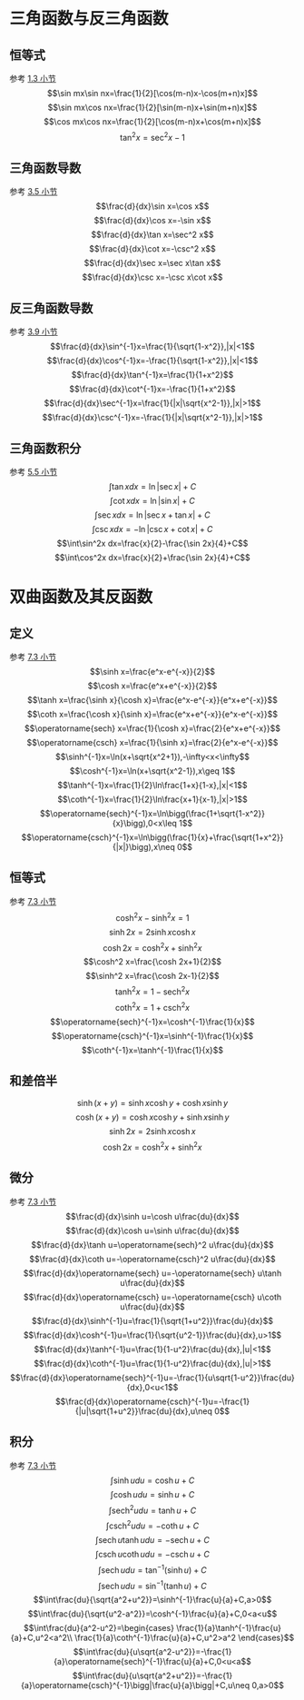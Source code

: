 # 三角函数与反三角函数

## 恒等式
参考 [1.3 小节](/010-Calculus/010-Functions/030-Trigonometric-Functions.md)
$$\sin mx\sin nx=\frac{1}{2}[\cos(m-n)x-\cos(m+n)x]$$
$$\sin mx\cos nx=\frac{1}{2}[\sin(m-n)x+\sin(m+n)x]$$
$$\cos mx\cos nx=\frac{1}{2}[\cos(m-n)x+\cos(m+n)x]$$
$$\tan^2 x=\sec^2 x-1$$

## 三角函数导数
参考 [3.5 小节](/010-Calculus/030-Derivatives/050-Derivatives-of-Trigonometric-Functions.md)
$$\frac{d}{dx}\sin x=\cos x$$
$$\frac{d}{dx}\cos x=-\sin x$$
$$\frac{d}{dx}\tan x=\sec^2 x$$
$$\frac{d}{dx}\cot x=-\csc^2 x$$
$$\frac{d}{dx}\sec x=\sec x\tan x$$
$$\frac{d}{dx}\csc x=-\csc x\cot x$$

## 反三角函数导数
参考 [3.9 小节](/010-Calculus/030-Derivatives/090-Inverse-Trigonometric-Functions.md)
$$\frac{d}{dx}\sin^{-1}x=\frac{1}{\sqrt{1-x^2}},|x|<1$$
$$\frac{d}{dx}\cos^{-1}x=-\frac{1}{\sqrt{1-x^2}},|x|<1$$
$$\frac{d}{dx}\tan^{-1}x=\frac{1}{1+x^2}$$
$$\frac{d}{dx}\cot^{-1}x=-\frac{1}{1+x^2}$$
$$\frac{d}{dx}\sec^{-1}x=\frac{1}{|x|\sqrt{x^2-1}},|x|>1$$
$$\frac{d}{dx}\csc^{-1}x=-\frac{1}{|x|\sqrt{x^2-1}},|x|>1$$

## 三角函数积分
参考 [5.5 小节](/010-Calculus/050-Integrals/050-Indefinite-Integrals-and-the-Substitution-Method.md)
$$\int\tan xdx=\ln|\sec x|+C$$
$$\int\cot xdx=\ln|\sin x|+C$$
$$\int\sec xdx=\ln|\sec x+\tan x|+C$$
$$\int\csc xdx=-\ln|\csc x+\cot x|+C$$
$$\int\sin^2x dx=\frac{x}{2}-\frac{\sin 2x}{4}+C$$
$$\int\cos^2x dx=\frac{x}{2}+\frac{\sin 2x}{4}+C$$

# 双曲函数及其反函数

## 定义
参考 [7.3 小节](/010-Calculus/070-Integrals-and-Transcendental-Functions/030-Hyperbolic-Functions.md)
$$\sinh x=\frac{e^x-e^{-x}}{2}$$
$$\cosh x=\frac{e^x+e^{-x}}{2}$$
$$\tanh x=\frac{\sinh x}{\cosh x}=\frac{e^x-e^{-x}}{e^x+e^{-x}}$$
$$\coth x=\frac{\cosh x}{\sinh x}=\frac{e^x+e^{-x}}{e^x-e^{-x}}$$
$$\operatorname{sech} x=\frac{1}{\cosh x}=\frac{2}{e^x+e^{-x}}$$
$$\operatorname{csch} x=\frac{1}{\sinh x}=\frac{2}{e^x-e^{-x}}$$
$$\sinh^{-1}x=\ln(x+\sqrt{x^2+1}),-\infty<x<\infty$$
$$\cosh^{-1}x=\ln(x+\sqrt{x^2-1}),x\geq 1$$
$$\tanh^{-1}x=\frac{1}{2}\ln\frac{1+x}{1-x},|x|<1$$
$$\coth^{-1}x=\frac{1}{2}\ln\frac{x+1}{x-1},|x|>1$$
$$\operatorname{sech}^{-1}x=\ln\bigg(\frac{1+\sqrt{1-x^2}}{x}\bigg),0<x\leq 1$$
$$\operatorname{csch}^{-1}x=\ln\bigg(\frac{1}{x}+\frac{\sqrt{1+x^2}}{|x|}\bigg),x\neq 0$$

## 恒等式
参考 [7.3 小节](/010-Calculus/070-Integrals-and-Transcendental-Functions/030-Hyperbolic-Functions.md)
$$\cosh^2 x-\sinh^2 x=1$$
$$\sinh 2x=2\sinh x\cosh x$$
$$\cosh 2x=\cosh^2 x+\sinh^2 x$$
$$\cosh^2 x=\frac{\cosh 2x+1}{2}$$
$$\sinh^2 x=\frac{\cosh 2x-1}{2}$$
$$\tanh^2 x=1-\operatorname{sech}^2 x$$
$$\coth^2 x=1+\operatorname{csch}^2 x$$
$$\operatorname{sech}^{-1}x=\cosh^{-1}\frac{1}{x}$$
$$\operatorname{csch}^{-1}x=\sinh^{-1}\frac{1}{x}$$
$$\coth^{-1}x=\tanh^{-1}\frac{1}{x}$$

## 和差倍半
$$\sinh(x+y)=\sinh x\cosh y+\cosh x\sinh y$$
$$\cosh(x+y)=\cosh x\cosh y+\sinh x\sinh y$$
$$\sinh 2x=2\sinh x\cosh x$$
$$\cosh 2x=\cosh^2x+\sinh^2x$$

## 微分
参考 [7.3 小节](/010-Calculus/070-Integrals-and-Transcendental-Functions/030-Hyperbolic-Functions.md)
$$\frac{d}{dx}\sinh u=\cosh u\frac{du}{dx}$$
$$\frac{d}{dx}\cosh u=\sinh u\frac{du}{dx}$$
$$\frac{d}{dx}\tanh u=\operatorname{sech}^2 u\frac{du}{dx}$$
$$\frac{d}{dx}\coth u=-\operatorname{csch}^2 u\frac{du}{dx}$$
$$\frac{d}{dx}\operatorname{sech} u=-\operatorname{sech} u\tanh u\frac{du}{dx}$$
$$\frac{d}{dx}\operatorname{csch} u=-\operatorname{csch} u\coth u\frac{du}{dx}$$
$$\frac{d}{dx}\sinh^{-1}u=\frac{1}{\sqrt{1+u^2}}\frac{du}{dx}$$
$$\frac{d}{dx}\cosh^{-1}u=\frac{1}{\sqrt{u^2-1}}\frac{du}{dx},u>1$$
$$\frac{d}{dx}\tanh^{-1}u=\frac{1}{1-u^2}\frac{du}{dx},|u|<1$$
$$\frac{d}{dx}\coth^{-1}u=\frac{1}{1-u^2}\frac{du}{dx},|u|>1$$
$$\frac{d}{dx}\operatorname{sech}^{-1}u=-\frac{1}{u\sqrt{1-u^2}}\frac{du}{dx},0<u<1$$
$$\frac{d}{dx}\operatorname{csch}^{-1}u=-\frac{1}{|u|\sqrt{1+u^2}}\frac{du}{dx},u\neq 0$$

## 积分
参考 [7.3 小节](/010-Calculus/070-Integrals-and-Transcendental-Functions/030-Hyperbolic-Functions.md)
$$\int\sinh udu=\cosh u+C$$
$$\int\cosh udu=\sinh u+C$$
$$\int\operatorname{sech}^2 udu=\tanh u+C$$
$$\int\operatorname{csch}^2 udu=-\coth u+C$$
$$\int\operatorname{sech} u\tanh udu=-\operatorname{sech} u+C$$
$$\int\operatorname{csch} u\coth udu=-\operatorname{csch} u+C$$
$$\int\operatorname{sech}udu=\tan^{-1}(\sinh u)+C$$
$$\int\operatorname{sech}udu=\sin^{-1}(\tanh u)+C$$
$$\int\frac{du}{\sqrt{a^2+u^2}}=\sinh^{-1}\frac{u}{a}+C,a>0$$
$$\int\frac{du}{\sqrt{u^2-a^2}}=\cosh^{-1}\frac{u}{a}+C,0<a<u$$
$$\int\frac{du}{a^2-u^2}=\begin{cases}
\frac{1}{a}\tanh^{-1}\frac{u}{a}+C,u^2<a^2\\
\frac{1}{a}\coth^{-1}\frac{u}{a}+C,u^2>a^2
\end{cases}$$
$$\int\frac{du}{u\sqrt{a^2-u^2}}=-\frac{1}{a}\operatorname{sech}^{-1}\frac{u}{a}+C,0<u<a$$
$$\int\frac{du}{u\sqrt{a^2+u^2}}=-\frac{1}{a}\operatorname{csch}^{-1}\bigg|\frac{u}{a}\bigg|+C,u\neq 0,a>0$$
